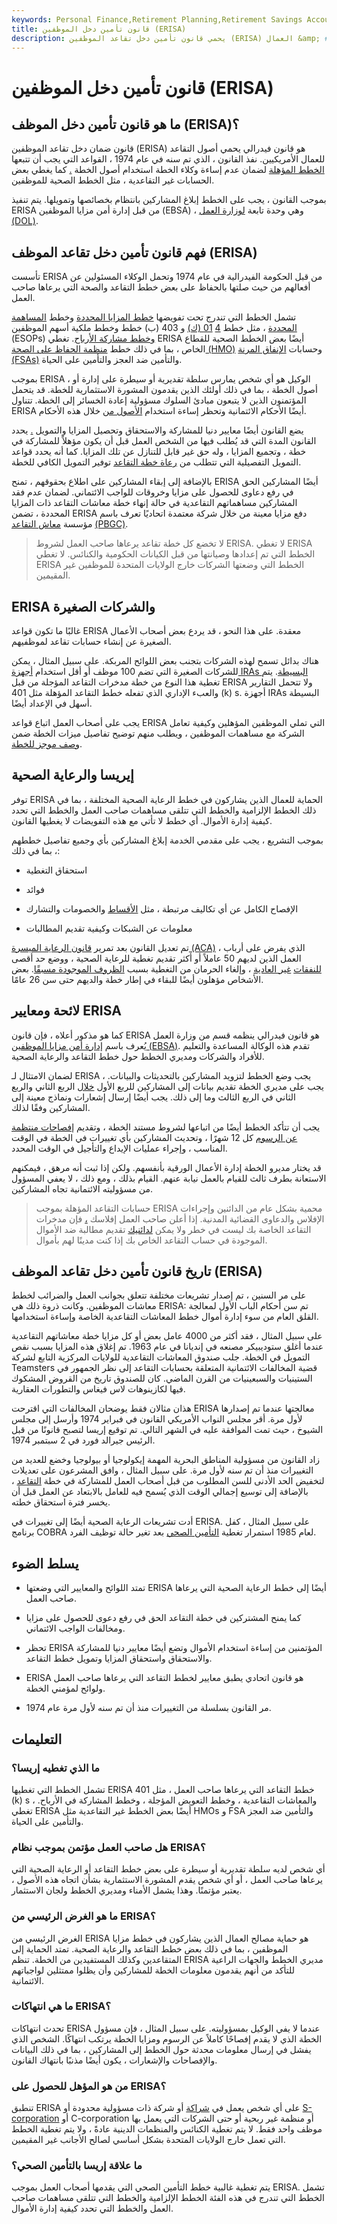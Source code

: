 ```yaml
---
keywords: Personal Finance,Retirement Planning,Retirement Savings Accounts
title: قانون تأمين دخل الموظفين (ERISA)
description: يحمي قانون تأمين دخل تقاعد الموظفين (ERISA) العمال &amp; # 39 ؛ مدخرات التقاعد عن طريق التأكد من أن المؤتمنين لا يسيئون استخدام أصول الخطة.
---
```


# قانون تأمين دخل الموظفين (ERISA)
## ما هو قانون تأمين دخل الموظف (ERISA)؟

قانون ضمان دخل تقاعد الموظفين (ERISA) هو قانون فيدرالي يحمي أصول التقاعد للعمال الأمريكيين. نفذ القانون ، الذي تم سنه في عام 1974 ، القواعد التي يجب أن تتبعها [الخطط المؤهلة](/qrp) لضمان عدم إساءة وكلاء الخطة استخدام أصول الخطة [.](/fiduciary) كما يغطي بعض الحسابات غير التقاعدية ، مثل الخطط الصحية للموظفين.

بموجب القانون ، يجب على الخطط إبلاغ المشاركين بانتظام بخصائصها وتمويلها. يتم تنفيذ ERISA من قبل إدارة أمن مزايا الموظفين (EBSA) ، وهي وحدة تابعة [لوزارة العمل (DOL)](/dol).

## فهم قانون تأمين دخل تقاعد الموظف (ERISA)

تأسست ERISA من قبل الحكومة الفيدرالية في عام 1974 وتحمل الوكلاء المسئولين عن أفعالهم من حيث صلتها بالحفاظ على بعض خطط التقاعد والصحة التي يرعاها صاحب العمل.

تشمل الخطط التي تندرج تحت تفويضها [خطط المزايا المحددة](/definedbenefitpensionplan) وخطط [المساهمة المحددة](/definedcontributionplan) ، مثل خطط [4](/401kplan) [01 (ك)](/401kplan) و 403 (ب) خطط وخطط ملكية أسهم الموظفين (ESOPs) [وخطط مشاركة الأرباح](/profitsharingplan). تغطي ERISA أيضًا بعض الخطط الصحية للقطاع الخاص ، بما في ذلك خطط [منظمة الحفاظ على الصحة (HMO)](/hmo) وحسابات [الإنفاق المرنة (FSAs)](/flexiblespendingaccount) والتأمين ضد العجز والتأمين على الحياة.

بموجب ERISA ، الوكيل هو أي شخص يمارس سلطة تقديرية أو سيطرة على إدارة أو أصول الخطة ، بما في ذلك أولئك الذين يقدمون المشورة الاستثمارية للخطة. قد يتحمل المؤتمنون الذين لا يتبعون مبادئ السلوك مسؤولية إعادة الخسائر إلى الخطة. تتناول ERISA أيضًا الأحكام الائتمانية وتحظر إساءة استخدام [الأصول من](/asset) خلال هذه الأحكام.

يضع القانون أيضًا معايير دنيا للمشاركة والاستحقاق وتحصيل المزايا والتمويل [.](/vesting) يحدد القانون المدة التي قد يُطلب فيها من الشخص العمل قبل أن يكون مؤهلاً للمشاركة في خطة ، وتجميع المزايا ، وله حق غير قابل للتنازل عن تلك المزايا. كما أنه يحدد قواعد التمويل التفصيلية التي تتطلب من [رعاة خطة التقاعد](/plansponsor) توفير التمويل الكافي للخطة.

بالإضافة إلى إبقاء المشاركين على اطلاع بحقوقهم ، تمنح ERISA أيضًا المشاركين الحق في رفع دعاوى للحصول على مزايا وخروقات للواجب الائتماني. لضمان عدم فقد المشاركين مساهماتهم التقاعدية في حالة إنهاء خطة معاشات التقاعد ذات المزايا المحددة ، تضمن ERISA دفع مزايا معينة من خلال شركة معتمدة اتحاديًا تعرف باسم مؤسسة [معاش التقاعد](/pbgc) [(PBGC)](/pbgc).

> لا تخضع كل خطة تقاعد يرعاها صاحب العمل لشروط ERISA. لا تغطي ERISA الخطط التي تم إعدادها وصيانتها من قبل الكيانات الحكومية والكنائس. لا تغطي ERISA الخطط التي وضعتها الشركات خارج الولايات المتحدة للموظفين غير المقيمين.

>

## ERISA والشركات الصغيرة

غالبًا ما تكون قواعد ERISA معقدة. على هذا النحو ، قد يردع بعض أصحاب الأعمال الصغيرة عن إنشاء حسابات تقاعد لموظفيهم.

هناك بدائل تسمح لهذه الشركات بتجنب بعض اللوائح المربكة. على سبيل المثال ، يمكن للشركات الصغيرة التي تضم 100 موظف أو أقل استخدام [أجهزة IRAs البسيطة](/simple-ira). يتم تغطية هذا النوع من خطة مدخرات التقاعد المؤجلة من قبل ERISA ولا تتحمل التقارير والعبء الإداري الذي تفعله خطط التقاعد المؤهلة مثل 401 (k) s. أجهزة IRAs البسيطة أسهل في الإعداد أيضًا.

يجب على أصحاب العمل اتباع قواعد ERISA التي تملي الموظفين المؤهلين وكيفية تعامل الشركة مع مساهمات الموظفين ، ويطلب منهم توضيح تفاصيل ميزات الخطة ضمن [وصف موجز للخطة](/summary-plan-description).

## إيريسا والرعاية الصحية

توفر ERISA الحماية للعمال الذين يشاركون في خطط الرعاية الصحية المختلفة ، بما في ذلك الخطط الإلزامية والخطط التي تتلقى مساهمات صاحب العمل والخطط التي تحدد كيفية إدارة الأموال. أي خطط لا تأتي مع هذه التفويضات لا يغطيها القانون.

بموجب التشريع ، يجب على مقدمي الخدمة إبلاغ المشاركين بأي وجميع تفاصيل خططهم ، بما في ذلك:

- استحقاق التغطية

- فوائد

- الإفصاح الكامل عن أي تكاليف مرتبطة ، مثل [الأقساط](/premium) والخصومات والتشارك

- معلومات عن الشبكات وكيفية تقديم المطالبات

تم تعديل القانون بعد تمرير [قانون الرعاية الميسرة (ACA)](/affordable-care-act) ، الذي يفرض على أرباب العمل الذين لديهم 50 عاملاً أو أكثر تقديم تغطية للرعاية الصحية ، ووضع حد أقصى [للنفقات](/outofpocket) [غير العادية](/outofpocket) ، وإلغاء الحرمان من التغطية بسبب [الظروف الموجودة مسبقًا](/preexisting_condition). بعض الأشخاص مؤهلون أيضًا للبقاء في إطار خطة والديهم حتى سن 26 عامًا.

## لائحة ومعايير ERISA

كما هو مذكور أعلاه ، فإن قانون ERISA هو قانون فيدرالي ينظمه قسم من وزارة العمل يُعرف باسم [إدارة أمن مزايا الموظفين (EBSA)](/ebsa). تقدم هذه الوكالة المساعدة والتعليم للأفراد والشركات ومديري الخطط حول خطط التقاعد والرعاية الصحية.

لضمان الامتثال لـ ERISA ، يجب وضع الخطط لتزويد المشاركين بالتحديثات والبيانات. يجب على مديري الخطة تقديم بيانات إلى المشاركين للربع الأول [خلال](/quarter) الربع الثاني والربع الثاني في الربع الثالث وما إلى ذلك. يجب أيضًا إرسال إشعارات ونماذج معينة إلى المشاركين وفقًا لذلك.

يجب أن تتأكد الخطط أيضًا من اتباعها لشروط مستند الخطة ، وتقديم [إفصاحات منتظمة عن الرسوم](/disclosure) كل 12 شهرًا ، وتحديث المشاركين بأي تغييرات في الخطة في الوقت المناسب ، وإجراء عمليات الإيداع والتأجيل في الوقت المحدد.

قد يختار مديرو الخطة إدارة الأعمال الورقية بأنفسهم. ولكن إذا ثبت أنه مرهق ، فيمكنهم الاستعانة بطرف ثالث للقيام بالعمل نيابة عنهم. القيام بذلك ، ومع ذلك ، لا يعفي المسؤول من مسؤوليته الائتمانية تجاه المشاركين.

> حسابات التقاعد المؤهلة بموجب ERISA محمية بشكل عام من الدائنين وإجراءات الإفلاس والدعاوى القضائية المدنية. إذا أعلن صاحب العمل إفلاسك [،](/bankruptcy) فإن مدخرات التقاعد الخاصة بك ليست في خطر ولا يمكن [لدائنيك](/creditor) تقديم مطالبة ضد الأموال الموجودة في حساب التقاعد الخاص بك إذا كنت مدينًا لهم بأموال.

>

## تاريخ قانون تأمين دخل تقاعد الموظف (ERISA)

على مر السنين ، تم إصدار تشريعات مختلفة تتعلق بجوانب العمل والضرائب لخطط معاشات الموظفين. وكانت ذروة ذلك هي ERISA: تم سن أحكام الباب الأول لمعالجة القلق العام من سوء إدارة أموال خطط المعاشات التقاعدية الخاصة وإساءة استخدامها.

على سبيل المثال ، فقد أكثر من 4000 عامل بعض أو كل مزايا خطة معاشاتهم التقاعدية عندما أغلق ستوديبيكر مصنعه في إنديانا في عام 1963. تم إغلاق هذه المزايا بسبب نقص التمويل في الخطة. جلب صندوق المعاشات التقاعدية للولايات المركزية التابع لشركة Teamsters قضية المخالفات الائتمانية المتعلقة بحسابات التقاعد إلى نظر الجمهور في الستينيات والسبعينيات من القرن الماضي. كان للصندوق تاريخ من القروض المشكوك فيها لكازينوهات لاس فيغاس والتطورات العقارية.

هذان مثالان فقط يوضحان المخالفات التي اقترحت ERISA معالجتها عندما تم إصدارها لأول مرة. أقر مجلس النواب الأمريكي القانون في فبراير 1974 وأرسل إلى مجلس الشيوخ ، حيث تمت الموافقة عليه في الشهر التالي. تم توقيع إريسا لتصبح قانونًا من قبل الرئيس جيرالد فورد في 2 سبتمبر 1974.

زاد القانون من مسؤولية المناطق البحرية المهمة إيكولوجيا أو بيولوجيا وخضع للعديد من التغييرات منذ أن تم سنه لأول مرة. على سبيل المثال ، وافق المشرعون على تعديلات لتخفيض الحد الأدنى للسن المطلوب من قبل أصحاب العمل للمشاركة في خطة [التقاعد](/retirement) ، بالإضافة إلى توسيع إجمالي الوقت الذي يُسمح فيه للعامل بالابتعاد عن العمل قبل أن يخسر فترة استحقاق خطته.

أدت تشريعات الرعاية الصحية أيضًا إلى تغييرات في ERISA. على سبيل المثال ، كفل برنامج COBRA لعام 1985 استمرار تغطية [التأمين الصحي](/healthinsurance) بعد تغير حالة توظيف الفرد.

## يسلط الضوء

- تمتد اللوائح والمعايير التي وضعتها ERISA أيضًا إلى خطط الرعاية الصحية التي يرعاها صاحب العمل.

- كما يمنح المشتركين في خطة التقاعد الحق في رفع دعوى للحصول على مزايا ومخالفات الواجب الائتماني.

- تحظر ERISA المؤتمنين من إساءة استخدام الأموال وتضع أيضًا معايير دنيا للمشاركة والاستحقاق واستحقاق المزايا وتمويل خطط التقاعد.

- ERISA هو قانون اتحادي يطبق معايير لخطط التقاعد التي يرعاها صاحب العمل ولوائح لمؤمني الخطة.

- مر القانون بسلسلة من التغييرات منذ أن تم سنه لأول مرة عام 1974.

## التعليمات

### ما الذي تغطيه إريسا؟

تشمل الخطط التي تغطيها ERISA خطط التقاعد التي يرعاها صاحب العمل ، مثل 401 (k) s ، والمعاشات التقاعدية ، وخطط التعويض المؤجلة ، وخطط المشاركة في الأرباح. تغطي ERISA أيضًا بعض الخطط غير التقاعدية مثل HMOs و FSA والتأمين ضد العجز والتأمين على الحياة.

### هل صاحب العمل مؤتمن بموجب نظام ERISA؟

أي شخص لديه سلطة تقديرية أو سيطرة على بعض خطط التقاعد أو الرعاية الصحية التي يرعاها صاحب العمل ، أو أي شخص يقدم المشورة الاستثمارية بشأن اتجاه هذه الأصول ، يعتبر مؤتمنًا. وهذا يشمل الأمناء ومديري الخطط ولجان الاستثمار.

### ما هو الغرض الرئيسي من ERISA؟

الغرض الرئيسي من ERISA هو حماية مصالح العمال الذين يشاركون في خطط مزايا الموظفين ، بما في ذلك بعض خطط التقاعد والرعاية الصحية. تمتد الحماية إلى المتقاعدين وكذلك المستفيدين من الخطة. تنظم ERISA مديري الخطط والجهات الراعية للتأكد من أنهم يقدمون معلومات الخطة للمشاركين وأن يظلوا ممتثلين لواجباتهم الائتمانية.

### ما هي انتهاكات ERISA؟

تحدث انتهاكات ERISA عندما لا يفي الوكيل بمسؤوليته. على سبيل المثال ، فإن مسؤول الخطة الذي لا يقدم إفصاحًا كاملاً عن الرسوم ومزايا الخطة يرتكب انتهاكًا. الشخص الذي يفشل في إرسال معلومات محدثة حول الخطط إلى المشاركين ، بما في ذلك البيانات والإفصاحات والإشعارات ، يكون أيضًا مذنبًا بانتهاك القانون.

### من هو المؤهل للحصول على ERISA؟

تنطبق ERISA على أي شخص يعمل في [شراكة](/partnership) أو شركة ذات مسؤولية محدودة أو [S-corporation](/subchapters) أو C-corporation أو منظمة غير ربحية أو حتى الشركات التي يعمل بها موظف واحد فقط. لا يتم تغطية الكنائس والمنظمات الدينية عادةً ، ولا يتم تغطية الخطط التي تعمل خارج الولايات المتحدة بشكل أساسي لصالح الأجانب غير المقيمين.

### ما علاقة إريسا بالتأمين الصحي؟

يتم تغطية غالبية خطط التأمين الصحي التي يقدمها أصحاب العمل بموجب ERISA. تشمل الخطط التي تندرج في هذه الفئة الخطط الإلزامية والخطط التي تتلقى مساهمات صاحب العمل والخطط التي تحدد كيفية إدارة الأموال.

